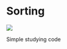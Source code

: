 # Sorting
![](https://github.com/manukartofanu/sorting/workflows/dotnet-core/badge.svg)

Simple studying code